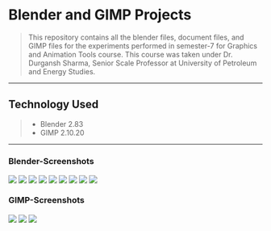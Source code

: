 # Blender and GIMP Projects
> This repository contains all the blender files, document files, and GIMP files for the experiments performed in semester-7 for Graphics and Animation Tools course. This course was taken under Dr. Durgansh Sharma, Senior Scale Professor at University of Petroleum and Energy Studies.
----------------
## Technology Used
> - Blender 2.83
> - GIMP 2.10.20
----------------
### Blender-Screenshots 

<img src="https://github.com/NikhilMishra1999/Blender-Projects/blob/master/Blender%20Experiments/Car/final.png" align="center">
<img src="https://github.com/NikhilMishra1999/Blender-Projects/blob/master/Blender%20Experiments/Car/final2.png" align="center">
<img src="https://github.com/NikhilMishra1999/Blender-Projects/blob/master/Project-Swinging%20Ball%20Illusion/Nikhil-GAT-Project.gif" align="center">
<img src="https://github.com/NikhilMishra1999/Blender-Projects/blob/master/Project-Swinging%20Ball%20Illusion/view1.png" align="center">
<img src="https://github.com/NikhilMishra1999/Blender-Projects/blob/master/Blender%20Experiments/Rocket/1.png" align="center">
<img src="https://github.com/NikhilMishra1999/Blender-Projects/blob/master/Blender%20Experiments/Rocket/2.png" align="center">
<img src="https://github.com/NikhilMishra1999/Blender-Projects/blob/master/Blender%20Experiments/Rotating%20Text%20Effect/Name.gif" align="center">
<img src="https://github.com/NikhilMishra1999/Blender-Projects/blob/master/Blender%20Experiments/Wizard%20Hut/Render%20final.png" align="center">
<img src="https://github.com/NikhilMishra1999/Blender-Projects/blob/master/Blender%20Experiments/Wizard%20Hut/Render1.png" align="center">

### GIMP-Screenshots

<img src="https://github.com/NikhilMishra1999/Blender-Projects/blob/master/GIMP%20Experiments/Vector%20Project/finalwhite.png" align="center">
<img src="https://github.com/NikhilMishra1999/Blender-Projects/blob/master/GIMP%20Experiments/EXP3/EXP3.png" align="center">
<img src="https://github.com/NikhilMishra1999/Blender-Projects/blob/master/GIMP%20Experiments/EXP4/final.gif" align="center">
